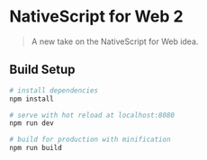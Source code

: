 # NativeScript for Web 2

> A new take on the NativeScript for Web idea.

## Build Setup

``` bash
# install dependencies
npm install

# serve with hot reload at localhost:8080
npm run dev

# build for production with minification
npm run build
```
